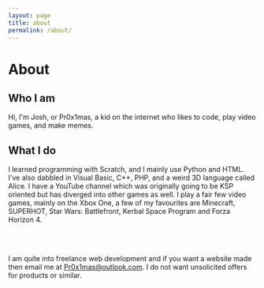 ```yaml
---
layout: page
title: about
permalink: /about/
---
```


# About

## Who I am

Hi, I'm Josh, or Pr0x1mas, a kid on the internet who likes to code, play video games, and make memes.

## What I do

I learned programming with Scratch, and I mainly use Python and HTML. I've also dabbled in Visual Basic, C++, PHP,  and a weird 3D language called Alice. I have a YouTube channel which was originally going to be KSP oriented but has diverged into other games as well. I play a fair few video games, mainly on the Xbox One, a few of my favourites are Minecraft, SUPERHOT, Star Wars: Battlefront, Kerbal Space Program and Forza Horizon 4.

<br><br>

I am quite into freelance web development and if you want a website made then email me at Pr0x1mas@outlook.com. I do not want unsolicited offers for products or similar.
